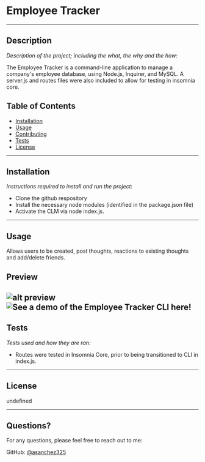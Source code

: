 # Employee Tracker
---

## Description 

*Description of the project; including the what, the why and the how:* 

 The Employee Tracker is a command-line application to manage a company's employee database, using Node.js, Inquirer, and MySQL. A server.js and routes files were also included to allow for testing in insomnia core.

## Table of Contents
* [Installation](#installation)
* [Usage](#usage)
* [Contributing](#contributing)
* [Tests](#tests)
* [License](#license)
---

## Installation

*Instructions required to install and run the project:*

* Clone the github respository
* Install the necessary node modules (identified in the package.json file)
* Activate the CLM via node index.js.

---

## Usage 

Allows users to be created, post thoughts, reactions to existing thoughts and add/delete friends.

## Preview
![alt preview](assets/Capture1.gif) <br/>
![See a demo of the Employee Tracker CLI here!](https://drive.google.com/file/d/1i-Mt_4MIwM_CDdTlyVp9JXtpUpwGqnyc/view)
---

## Tests

*Tests used and how they are ran:*
* Routes were tested in Insomnia Core, prior to being transitioned to CLI in index.js.
---

## License

undefined

---

## Questions?

For any questions, please feel free to reach out to me:

GitHub: [@asanchez325](https://api.github.com/users/asanchez325)